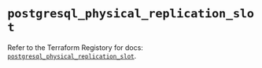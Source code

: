 # `postgresql_physical_replication_slot`

Refer to the Terraform Registory for docs: [`postgresql_physical_replication_slot`](https://registry.terraform.io/providers/sourcegraph/postgresql/1.18.0/docs/resources/physical_replication_slot).
